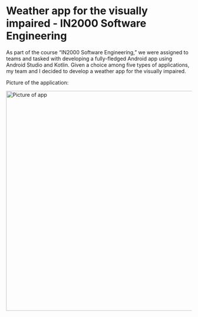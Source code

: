 # Weather app for the visually impaired - IN2000 Software Engineering
As part of the course “IN2000 Software Engineering,” we were assigned to teams and tasked with developing a fully-fledged Android app using Android Studio and Kotlin. Given a choice among five types of applications, my team and I decided to develop a weather app for the visually impaired.


Picture of the application:

<img width="596" alt="Picture of app" src="https://github.com/user-attachments/assets/97ccc0c0-100f-4f1c-b526-cc110249f7a8">
